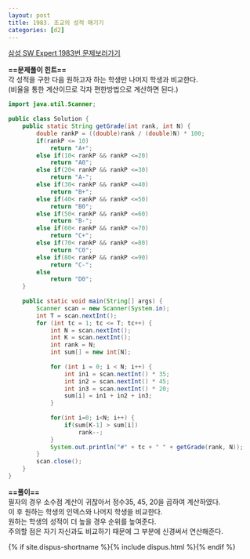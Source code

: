 ```yaml
---
layout: post
title: 1983. 조교의 성적 매기기
categories: [d2]
---
```


[삼성 SW Expert 1983번 문제보러가기](https://swexpertacademy.com/main/code/problem/problemDetail.do?contestProbId=AV5PwGK6AcIDFAUq&categoryId=AV5PwGK6AcIDFAUq&categoryType=CODE)

**==문제풀이 힌트==**<br>
각 성적을 구한 다음 원하고자 하는 학생만 나머지 학생과 비교한다.<br>
(비율을 통한 계산이므로 각자 편한방법으로 계산하면 된다.)<br>

```java
import java.util.Scanner;
 
public class Solution {
    public static String getGrade(int rank, int N) {
        double rankP = ((double)rank / (double)N) * 100;
        if(rankP <= 10)
            return "A+";
        else if(10< rankP && rankP <=20)
            return "A0";
        else if(20< rankP && rankP <=30)
            return "A-";
        else if(30< rankP && rankP <=40)
            return "B+";
        else if(40< rankP && rankP <=50)
            return "B0";
        else if(50< rankP && rankP <=60)
            return "B-";
        else if(60< rankP && rankP <=70)
            return "C+";
        else if(70< rankP && rankP <=80)
            return "C0";
        else if(80< rankP && rankP <=90)
            return "C-";
        else
            return "D0";
    }
     
    public static void main(String[] args) {
        Scanner scan = new Scanner(System.in);
        int T = scan.nextInt();
        for (int tc = 1; tc <= T; tc++) {
            int N = scan.nextInt();
            int K = scan.nextInt();
            int rank = N;
            int sum[] = new int[N];
             
            for (int i = 0; i < N; i++) {
                int in1 = scan.nextInt() * 35;
                int in2 = scan.nextInt() * 45;
                int in3 = scan.nextInt() * 20;
                sum[i] = in1 + in2 + in3;
            }
 
            for(int i=0; i<N; i++) {
                if(sum[K-1] > sum[i])
                    rank--;
            }
            System.out.println("#" + tc + " " + getGrade(rank, N));
        }
        scan.close();
    }
}
```
**==풀이==**<br>
필자의 경우 소수점 계산이 귀찮아서 정수35, 45, 20을 곱하여 계산하였다.<br>
이 후 원하는 학생의 인덱스와 나머지 학생을 비교한다.<br>
원하는 학생의 성적이 더 높을 경우 순위를 높여준다.<br>
주의할 점은 자기 자신과도 비교하기 때문에 그 부분에 신경써서 연산해준다.<br>

{% if site.dispus-shortname %}{% include dispus.html %}{% endif %}